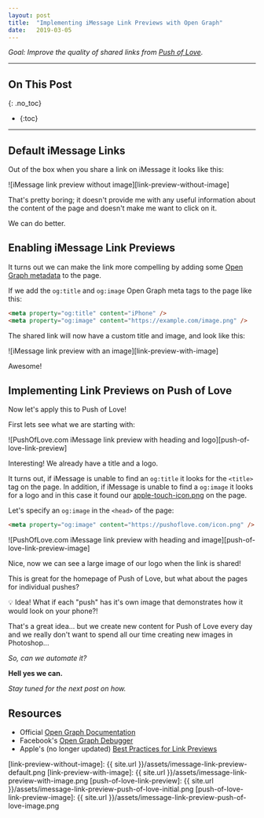 ```yaml
---
layout: post
title:  "Implementing iMessage Link Previews with Open Graph"
date:   2019-03-05
---
```


*Goal: Improve the quality of shared links from [Push of Love][push-of-love].*

-----

## On This Post
{: .no_toc}

- 
  {:toc}

-----

## Default iMessage Links
Out of the box when you share a link on iMessage it looks like this:

![iMessage link preview without image][link-preview-without-image]

That's pretty boring; it doesn't provide me with any useful information about the content of the page and doesn't make me want to click on it.
 
We can do better.

## Enabling iMessage Link Previews
It turns out we can make the link more compelling by adding some [Open Graph metadata][open-graph] to the page.

If we add the `og:title` and `og:image` Open Graph meta tags to the page like this:

```html
<meta property="og:title" content="iPhone" />
<meta property="og:image" content="https://example.com/image.png" />
```

The shared link will now have a custom title and image, and look like this:

![iMessage link preview with an image][link-preview-with-image]

Awesome!

## Implementing Link Previews on Push of Love

Now let's apply this to Push of Love! 

First lets see what we are starting with:

![PushOfLove.com iMessage link preview with heading and logo][push-of-love-link-preview]

Interesting! We already have a title and a logo. 

It turns out, if iMessage is unable to find an `og:title` it looks for the `<title>` tag on the page. In addition, if iMessage is unable to find a `og:image` it looks for a logo and in this case it found our [apple-touch-icon.png][apple-touch-icon] on the page.

Let's specify an `og:image` in the `<head>` of the page:

```html
<meta property="og:image" content="https://pushoflove.com/icon.png" />
```

![PushOfLove.com iMessage link preview with heading and image][push-of-love-link-preview-image]

Nice, now we can see a large image of our logo when the link is shared!

This is great for the homepage of Push of Love, but what about the pages for individual pushes?

💡 Idea! What if each "push" has it's own image that demonstrates how it would look on your phone?!

That's a great idea... but we create new content for Push of Love every day and we really don't want to spend all our time creating new images in Photoshop... 

*So, can we automate it?*

**Hell yes we can.**

*Stay tuned for the next post on how.*


## Resources

* Official [Open Graph Documentation][open-graph]
* Facebook's [Open Graph Debugger][open-graph-debugger]
* Apple's (no longer updated) [Best Practices for Link Previews][apple-link-preview-best-practices]


[push-of-love]: https://pushoflove.com
[open-graph]: http://ogp.me
[open-graph-debugger]: https://developers.facebook.com/tools/debug/
[apple-link-preview-best-practices]: https://developer.apple.com/library/archive/technotes/tn2444/_index.html
[apple-touch-icon]: https://developer.apple.com/library/archive/documentation/AppleApplications/Reference/SafariWebContent/ConfiguringWebApplications/ConfiguringWebApplications.html#//apple_ref/doc/uid/TP40002051-CH3-SW4


[link-preview-without-image]: {{ site.url }}/assets/imessage-link-preview-default.png
[link-preview-with-image]: {{ site.url }}/assets/imessage-link-preview-with-image.png
[push-of-love-link-preview]: {{ site.url }}/assets/imessage-link-preview-push-of-love-initial.png
[push-of-love-link-preview-image]: {{ site.url }}/assets/imessage-link-preview-push-of-love-image.png
